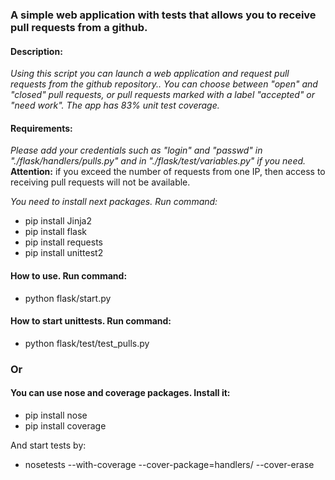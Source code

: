 ### **A simple web application with tests that allows you to receive pull requests from a github.**

#### Description:
*Using this script you can launch a web application and request pull requests from the github repository.. You can choose between "open" and "closed" pull requests, or pull requests marked with a label "accepted" or "need work".*
*The app has 83% unit test coverage.*

#### Requirements:
*Please add your credentials such as "login" and "passwd" in "./flask/handlers/pulls.py" and in "./flask/test/variables.py" if you need.*
<br><b>Attention:</b> if you exceed the number of requests from one IP, then access to receiving pull requests will not be available.


*You need to install next packages. Run command:*
- pip install Jinja2
- pip install flask
- pip install requests
- pip install unittest2

#### How to use. Run command:
- python flask/start.py

#### How to start unittests. Run command:
- python flask/test/test_pulls.py

### Or

#### You can use nose and coverage packages. Install it:
- pip install nose
- pip install coverage

And start tests by:
- nosetests --with-coverage --cover-package=handlers/ --cover-erase 

